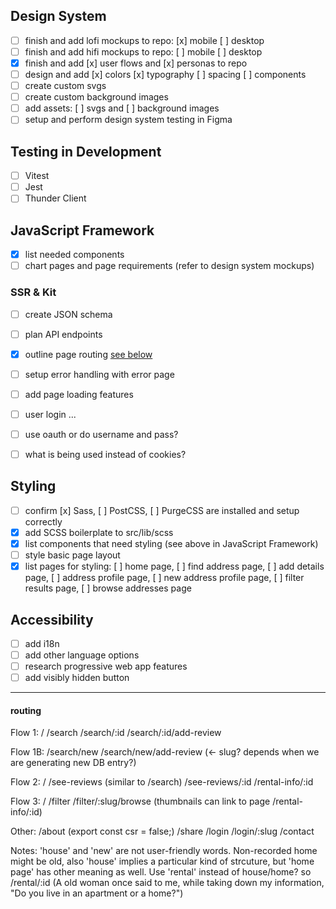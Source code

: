 ## Design System

- [ ] finish and add lofi mockups to repo: [x] mobile [ ] desktop
- [ ] finish and add hifi mockups to repo: [ ] mobile [ ] desktop
- [x] finish and add [x] user flows and [x] personas to repo
- [ ] design and add [x] colors [x] typography [ ] spacing [ ] components
- [ ] create custom svgs
- [ ] create custom background images
- [ ] add assets: [ ] svgs and [ ] background images
- [ ] setup and perform design system testing in Figma

## Testing in Development

- [ ] Vitest
- [ ] Jest
- [ ] Thunder Client

## JavaScript Framework

- [x] list needed components
- [ ] chart pages and page requirements (refer to design system mockups)

### SSR & Kit

- [ ] create JSON schema
- [ ] plan API endpoints
- [x] outline page routing [see below](#routing)
- [ ] setup error handling with error page
- [ ] add page loading features

- [ ] user login ...
- [ ] use oauth or do username and pass?
- [ ] what is being used instead of cookies?

## Styling

- [ ] confirm [x] Sass, [ ] PostCSS, [ ] PurgeCSS are installed and setup correctly
- [x] add SCSS boilerplate to src/lib/scss
- [x] list components that need styling (see above in JavaScript Framework)
- [ ] style basic page layout
- [x] list pages for styling: [ ] home page, [ ] find address page, [ ] add details page, [ ] address profile page, [ ] new address profile page, [ ] filter results page, [ ] browse addresses page

## Accessibility

- [ ] add i18n
- [ ] add other language options
- [ ] research progressive web app features
- [ ] add visibly hidden button

---

#### routing

Flow 1:
/
/search
/search/:id
/search/:id/add-review

Flow 1B:
/search/new
/search/new/add-review (<- slug? depends when we are generating new DB entry?)

Flow 2:
/
/see-reviews (similar to /search)
/see-reviews/:id
/rental-info/:id

Flow 3:
/
/filter
/filter/:slug/browse
(thumbnails can link to page /rental-info/:id)

Other:
/about (export const csr = false;)
/share
/login
/login/:slug
/contact

Notes: 'house' and 'new' are not user-friendly words. Non-recorded home might be old, also 'house' implies a particular kind of strcuture, but 'home page' has other meaning as well. Use 'rental' instead of house/home? so /rental/:id
(A old woman once said to me, while taking down my information, "Do you live in an apartment or a home?")
